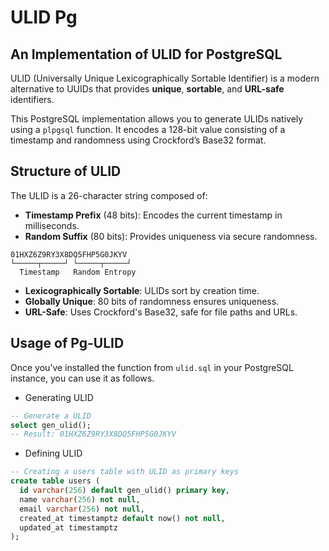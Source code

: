 # ULID Pg

## An Implementation of ULID for PostgreSQL

ULID (Universally Unique Lexicographically Sortable Identifier) is a modern alternative to UUIDs that provides **unique**, **sortable**, and **URL-safe** identifiers.

This PostgreSQL implementation allows you to generate ULIDs natively using a `plpgsql` function. It encodes a 128-bit value consisting of a timestamp and randomness using Crockford’s Base32 format.

## Structure of ULID

The ULID is a 26-character string composed of:

- **Timestamp Prefix** (48 bits): Encodes the current timestamp in milliseconds.
- **Random Suffix** (80 bits): Provides uniqueness via secure randomness.

```pseudo
01HXZ6Z9RY3X8DQ5FHP5G0JKYV
└─────┬─────┘ └─────┬─────┘
  Timestamp   Random Entropy
```

- **Lexicographically Sortable**: ULIDs sort by creation time.
- **Globally Unique**: 80 bits of randomness ensures uniqueness.
- **URL-Safe**: Uses Crockford's Base32, safe for file paths and URLs.

## Usage of Pg-ULID

Once you’ve installed the function from `ulid.sql` in your PostgreSQL instance, you can use it as follows.

- Generating ULID

```sql
-- Generate a ULID
select gen_ulid();
-- Result: 01HXZ6Z9RY3X8DQ5FHP5G0JKYV
```

- Defining ULID

```sql
-- Creating a users table with ULID as primary keys
create table users (
  id varchar(256) default gen_ulid() primary key,
  name varchar(256) not null,
  email varchar(256) not null,
  created_at timestamptz default now() not null,
  updated_at timestamptz
);
```
